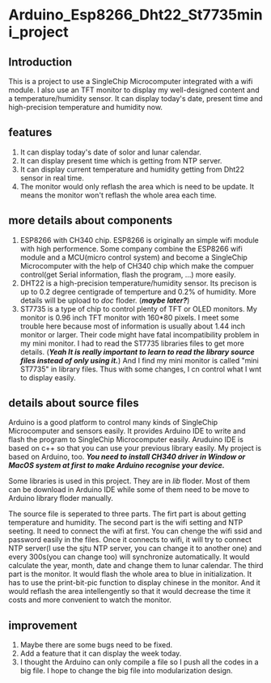 # Arduino_Esp8266_Dht22_St7735mini_project
## Introduction
This is a project to use a SingleChip Microcomputer integrated with a wifi module. I also use an TFT monitor to display my well-designed content and a temperature/humidity sensor. It can display today's date, present time and high-precision temperature and humidity now.
## features
1. It can display today's date of solor and lunar calendar.
2. It can display present time which is getting from NTP server.
3. It can display current temperature and humidity getting from Dht22 sensor in real time.
4. The monitor would only reflash the area which is need to be update. It means the monitor won't reflash the whole area each time.
## more details about components
1. ESP8266 with CH340 chip. ESP8266 is originally an simple wifi module with high performence. Some company combine the ESP8266 wifi module and a MCU(micro control system) and become a SingleChip Microcomputer with the help of CH340 chip which make the compuer  control(get Serial information, flash the program, ...) more easily.
2. DHT22 is a high-precision temperature/humidity sensor. Its precison is up to 0.2 degree centigrade of temperture and 0.2% of humidity. More details will be upload to *doc* floder. (***maybe later?***)
3. ST7735 is a type of chip to control plenty of TFT or OLED monitors. My monitor is 0.96 inch TFT monitor with 160*80 pixels. I meet some trouble here because most of information is usually about 1.44 inch monitor or larger. Their code might have fatal incompatibility problem in my mini monitor. I had to read the ST7735 libraries files to get more details. (***Yeah It is really important to learn to read the library source files instead of only using it.***) And I find my mini monitor is called "mini ST7735" in library files. Thus with some changes, I cn control what I wnt to display easily.
## details about source files
Arduino is a good platform to control many kinds of SingleChip Microcomputer and sensors easily. It provides Arduino IDE to write and flash the program to SingleChip Microcomputer easily. Aruduino IDE is based on c++ so that you can use your previous library easily. My project is based on Arduino, too. ***You need to install CH340 driver in Window or MacOS system at first to make Arduino recognise your device.***

Some libraries is used in this project. They are in *lib* floder. Most of them can be download in Arduino IDE while some of them need to be move to Arduino library floder manually.

The source file is seperated to three parts. The firt part is about getting temperature and humidity. The second part is the wifi setting and NTP seeting. It need to connect the wifi at first. You can chenge the wifi ssid and password easily in the files. Once it connects to wifi, it will try to connect NTP server(I use the sjtu NTP server, you can change it to another one) and every 300s(you can change too) will synchronize automatically. It would calculate the year, month, date and change them to lunar calendar. The third part is the monitor. It would flash the whole area to blue in initialization. It has to use the print-bit-pic function to display chinese in the monitor. And it would reflash the area intellengently so that it would decrease the time it costs and more convenient to watch the monitor.
## improvement
1. Maybe there are some bugs need to be fixed.
2. Add a feature that it can display the week today.
3. I thought the Arduino can only compile a file so I push all the codes in a big file. I hope to change the big file into modularization design.